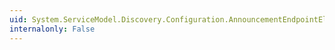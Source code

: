 ```yaml
---
uid: System.ServiceModel.Discovery.Configuration.AnnouncementEndpointElement.OnInitializeAndValidate(System.ServiceModel.Configuration.ServiceEndpointElement)
internalonly: False
---
```

